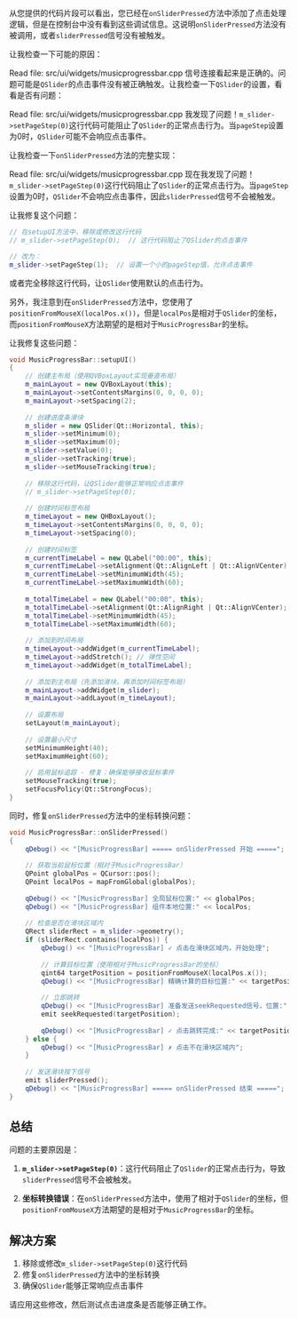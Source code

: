 从您提供的代码片段可以看出，您已经在`onSliderPressed`方法中添加了点击处理逻辑，但是在控制台中没有看到这些调试信息。这说明`onSliderPressed`方法没有被调用，或者`sliderPressed`信号没有被触发。

让我检查一下可能的原因：

Read file: src/ui/widgets/musicprogressbar.cpp
信号连接看起来是正确的。问题可能是`QSlider`的点击事件没有被正确触发。让我检查一下`QSlider`的设置，看看是否有问题：

Read file: src/ui/widgets/musicprogressbar.cpp
我发现了问题！`m_slider->setPageStep(0)`这行代码可能阻止了`QSlider`的正常点击行为。当`pageStep`设置为0时，`QSlider`可能不会响应点击事件。

让我检查一下`onSliderPressed`方法的完整实现：

Read file: src/ui/widgets/musicprogressbar.cpp
现在我发现了问题！`m_slider->setPageStep(0)`这行代码阻止了`QSlider`的正常点击行为。当`pageStep`设置为0时，`QSlider`不会响应点击事件，因此`sliderPressed`信号不会被触发。

让我修复这个问题：

```cpp
// 在setupUI方法中，移除或修改这行代码
// m_slider->setPageStep(0);  // 这行代码阻止了QSlider的点击事件

// 改为：
m_slider->setPageStep(1);  // 设置一个小的pageStep值，允许点击事件
```

或者完全移除这行代码，让`QSlider`使用默认的点击行为。

另外，我注意到在`onSliderPressed`方法中，您使用了`positionFromMouseX(localPos.x())`，但是`localPos`是相对于`QSlider`的坐标，而`positionFromMouseX`方法期望的是相对于`MusicProgressBar`的坐标。

让我修复这些问题：

```cpp
void MusicProgressBar::setupUI()
{
    // 创建主布局（使用QVBoxLayout实现垂直布局）
    m_mainLayout = new QVBoxLayout(this);
    m_mainLayout->setContentsMargins(0, 0, 0, 0);
    m_mainLayout->setSpacing(2);
    
    // 创建进度条滑块
    m_slider = new QSlider(Qt::Horizontal, this);
    m_slider->setMinimum(0);
    m_slider->setMaximum(0);
    m_slider->setValue(0);
    m_slider->setTracking(true);
    m_slider->setMouseTracking(true);
    
    // 移除这行代码，让QSlider能够正常响应点击事件
    // m_slider->setPageStep(0);
    
    // 创建时间标签布局
    m_timeLayout = new QHBoxLayout();
    m_timeLayout->setContentsMargins(0, 0, 0, 0);
    m_timeLayout->setSpacing(0);
    
    // 创建时间标签
    m_currentTimeLabel = new QLabel("00:00", this);
    m_currentTimeLabel->setAlignment(Qt::AlignLeft | Qt::AlignVCenter);
    m_currentTimeLabel->setMinimumWidth(45);
    m_currentTimeLabel->setMaximumWidth(60);
    
    m_totalTimeLabel = new QLabel("00:00", this);
    m_totalTimeLabel->setAlignment(Qt::AlignRight | Qt::AlignVCenter);
    m_totalTimeLabel->setMinimumWidth(45);
    m_totalTimeLabel->setMaximumWidth(60);
    
    // 添加到时间布局
    m_timeLayout->addWidget(m_currentTimeLabel);
    m_timeLayout->addStretch(); // 弹性空间
    m_timeLayout->addWidget(m_totalTimeLabel);
    
    // 添加到主布局（先添加滑块，再添加时间标签布局）
    m_mainLayout->addWidget(m_slider);
    m_mainLayout->addLayout(m_timeLayout);
    
    // 设置布局
    setLayout(m_mainLayout);
    
    // 设置最小尺寸
    setMinimumHeight(40);
    setMaximumHeight(60);
    
    // 启用鼠标追踪 - 修复：确保能够接收鼠标事件
    setMouseTracking(true);
    setFocusPolicy(Qt::StrongFocus);
}
```

同时，修复`onSliderPressed`方法中的坐标转换问题：

```cpp
void MusicProgressBar::onSliderPressed()
{
    qDebug() << "[MusicProgressBar] ===== onSliderPressed 开始 =====";
    
    // 获取当前鼠标位置（相对于MusicProgressBar）
    QPoint globalPos = QCursor::pos();
    QPoint localPos = mapFromGlobal(globalPos);
    
    qDebug() << "[MusicProgressBar] 全局鼠标位置:" << globalPos;
    qDebug() << "[MusicProgressBar] 组件本地位置:" << localPos;
    
    // 检查是否在滑块区域内
    QRect sliderRect = m_slider->geometry();
    if (sliderRect.contains(localPos)) {
        qDebug() << "[MusicProgressBar] ✓ 点击在滑块区域内，开始处理";
        
        // 计算目标位置（使用相对于MusicProgressBar的坐标）
        qint64 targetPosition = positionFromMouseX(localPos.x());
        qDebug() << "[MusicProgressBar] 精确计算的目标位置:" << targetPosition << "ms";
        
        // 立即跳转
        qDebug() << "[MusicProgressBar] 准备发送seekRequested信号，位置:" << targetPosition << "ms";
        emit seekRequested(targetPosition);
        
        qDebug() << "[MusicProgressBar] ✓ 点击跳转完成:" << targetPosition << "ms";
    } else {
        qDebug() << "[MusicProgressBar] ✗ 点击不在滑块区域内";
    }
    
    // 发送滑块按下信号
    emit sliderPressed();
    qDebug() << "[MusicProgressBar] ===== onSliderPressed 结束 =====";
}
```

## 总结

问题的主要原因是：

1. **`m_slider->setPageStep(0)`**：这行代码阻止了`QSlider`的正常点击行为，导致`sliderPressed`信号不会被触发。

2. **坐标转换错误**：在`onSliderPressed`方法中，使用了相对于`QSlider`的坐标，但`positionFromMouseX`方法期望的是相对于`MusicProgressBar`的坐标。

## 解决方案

1. 移除或修改`m_slider->setPageStep(0)`这行代码
2. 修复`onSliderPressed`方法中的坐标转换
3. 确保`QSlider`能够正常响应点击事件

请应用这些修改，然后测试点击进度条是否能够正确工作。
